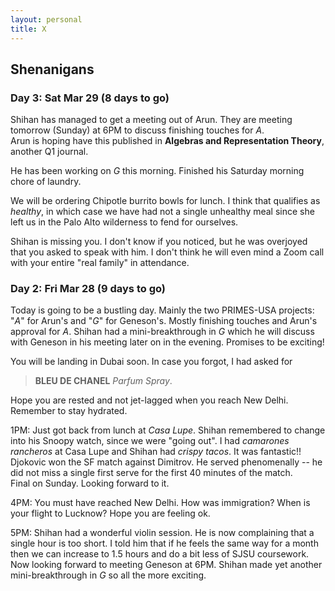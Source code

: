 ```yaml
---
layout: personal
title: X
---
```



## Shenanigans

### Day 3: Sat Mar 29 (8 days to go)

Shihan has managed to get a meeting out of Arun. They are meeting tomorrow (Sunday) at 6PM to discuss finishing touches for _A_. 
<br> Arun is hoping have this published in **Algebras and Representation Theory**, another Q1 journal.

He has been working on _G_ this morning. Finished his Saturday morning chore of laundry.

We will be ordering Chipotle burrito bowls for lunch. I think that qualifies as _healthy_, in which case we have had not a single 
unhealthy meal since she left us in the Palo Alto wilderness to fend for ourselves. 

Shihan is missing you. I don't know if you noticed, but he was overjoyed that you asked to speak with him. I don't think he will 
even mind a Zoom call with your entire "real family" in attendance.

### Day 2: Fri Mar 28 (9 days to go)

Today is going to be a bustling day. Mainly the two PRIMES-USA projects: "_A_" for Arun's and "_G_" for Geneson's. 
Mostly finishing touches and Arun's approval for _A_. Shihan had a mini-breakthrough in _G_ which he will discuss 
with Geneson in his meeting later on in the evening. Promises to be exciting!

You will be landing in Dubai soon. In case you forgot, I had asked for 
> **BLEU DE CHANEL** _Parfum Spray_. 

Hope you are rested and not jet-lagged when you reach New Delhi. Remember to stay hydrated.

1PM: Just got back from lunch at _Casa Lupe_. Shihan remembered to change into his Snoopy watch, since we were "going out".
I had _camarones rancheros_ at Casa Lupe and Shihan had _crispy tacos_. It was fantastic!!
<br> Djokovic won the SF match against Dimitrov. He served phenomenally -- he did not miss a single first serve for the first 
40 minutes of the match. <br> Final on Sunday. Looking forward to it.

4PM: You must have reached New Delhi. How was immigration? When is your flight to Lucknow? Hope you are feeling ok.

5PM: Shihan had a wonderful violin session. He is now complaining that a single hour is too short. I told him that if he feels
the same way for a month then we can increase to 1.5 hours and do a bit less of SJSU coursework. Now looking forward to meeting
Geneson at 6PM. Shihan made yet another mini-breakthrough in _G_ so all the more exciting. 
